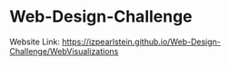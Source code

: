 # Web-Design-Challenge

Website Link: https://izpearlstein.github.io/Web-Design-Challenge/WebVisualizations
